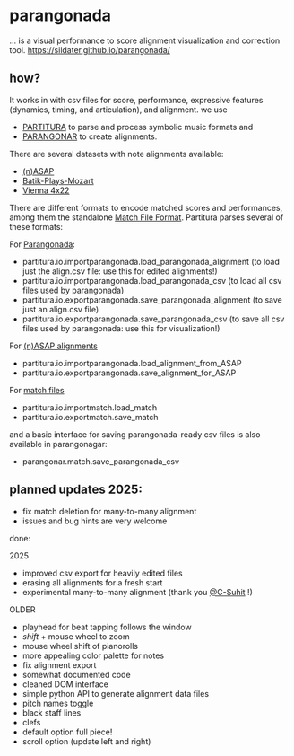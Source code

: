 # parangonada
... is a visual performance to score alignment visualization and correction tool.
https://sildater.github.io/parangonada/

## how?
It works in with csv files for score, performance, expressive features (dynamics, timing, and articulation), and alignment.
we use 
* [PARTITURA](https://github.com/CPJKU/partitura/tree/master)
to parse and process symbolic music formats and 
* [PARANGONAR](https://github.com/sildater/parangonar)
to create alignments.

There are several datasets with note alignments available:
- [(n)ASAP](https://github.com/CPJKU/asap-dataset)
- [Batik-Plays-Mozart](https://github.com/huispaty/batik_plays_mozart)
- [Vienna 4x22](https://github.com/CPJKU/vienna4x22)

There are different formats to encode matched scores and performances, among them the standalone [Match File Format](https://cpjku.github.io/docs/match/specification/). Partitura parses several of these formats:


For [Parangonada](https://sildater.github.io/parangonada/):
- partitura.io.importparangonada.load_parangonada_alignment (to load just the align.csv file: use this for edited alignments!)
- partitura.io.importparangonada.load_parangonada_csv (to load all csv files used by parangonada)
- partitura.io.exportparangonada.save_parangonada_alignment (to save just an align.csv file)
- partitura.io.exportparangonada.save_parangonada_csv (to save all csv files used by parangonada: use this for visualization!)

For [(n)ASAP alignments](https://github.com/CPJKU/asap-dataset)
- partitura.io.importparangonada.load_alignment_from_ASAP
- partitura.io.exportparangonada.save_alignment_for_ASAP

For [match files](https://cpjku.github.io/matchfile/)
- partitura.io.importmatch.load_match
- partitura.io.exportmatch.save_match

and a basic interface for saving parangonada-ready csv files is also available in parangonagar:
- parangonar.match.save_parangonada_csv

## planned updates 2025:

* fix match deletion for many-to-many alignment
* issues and bug hints are very welcome


done:

2025
* improved csv export for heavily edited files
* erasing all alignments for a fresh start
* experimental many-to-many alignment (thank you [@C-Suhit](https://www.github.com/C-Suhit) !)

  
OLDER
* playhead for beat tapping follows the window
* *shift* + mouse wheel to zoom
* mouse wheel shift of pianorolls
* more appealing color palette for notes
* fix alignment export
* somewhat documented code
* cleaned DOM interface
* simple python API to generate alignment data files
* pitch names toggle
* black staff lines
* clefs
* default option full piece!
* scroll option (update left and right)
